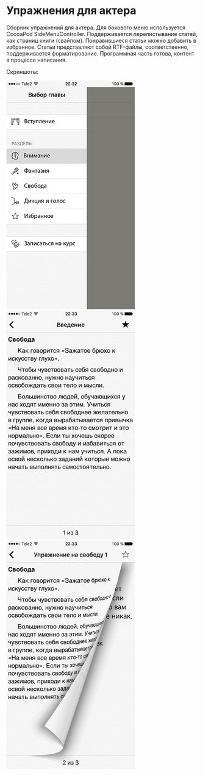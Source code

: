 # Упражнения для актера
Сборник упражнений для актера. Для бокового меню используется CocoaPod SideMenuController. Поддерживается перелистывание статей, как страниц книги (свайпом). Понравившиеся статьи можно добавить в избранное. Статьи представляют собой RTF-файлы, соответственно, поддерживается форматирование. 
Программная часть готова, контент в процессе написания. 

Скриншоты:

![alt tag](https://github.com/SwCake1/actor-exs/blob/master/Screenshots/Screenshot1.PNG?raw=true)
![alt tag](https://github.com/SwCake1/actor-exs/blob/master/Screenshots/Screenshot2.PNG?raw=true)
![alt tag](https://github.com/SwCake1/actor-exs/blob/master/Screenshots/Screenshot3.PNG?raw=true)
